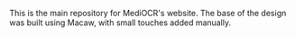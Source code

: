 This is the main repository for MediOCR's website. The base of the design was built using Macaw, with small touches added manually. 
